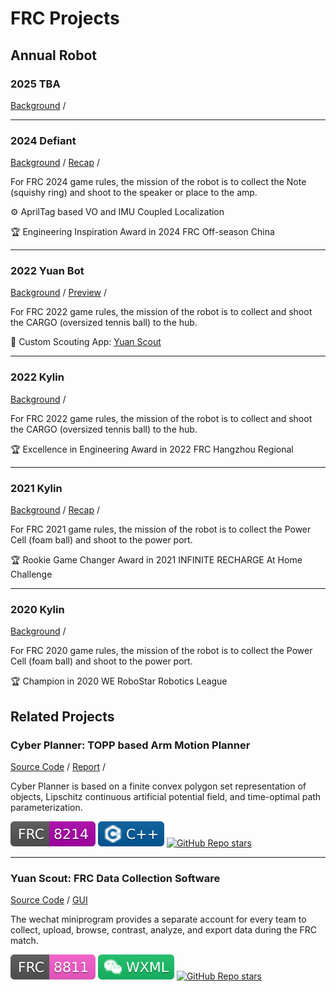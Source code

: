 # FRC Projects

## Annual Robot

### 2025 TBA

[Background](https://www.youtube.com/watch?v=YWbxcjlY9JY) /

---

### 2024 Defiant

<RightImg src="/img/projects/frc/2024.png" width="30%" />

[Background](https://www.youtube.com/watch?v=9keeDyFxzY4) /
[Recap](https://www.bilibili.com/video/BV1pbWCejEUi) /

For FRC 2024 game rules, the mission of the robot is to collect the Note (squishy ring) and shoot to the speaker or place to the amp.

:gear: AprilTag based VO and IMU Coupled Localization

:trophy: Engineering Inspiration Award in 2024 FRC Off-season China

---

### 2022 Yuan Bot

<RightImg src="/img/projects/frc/2023.png" width="30%" />

[Background](https://www.youtube.com/watch?v=LgniEjI9cCM) /
[Preview](https://www.bilibili.com/video/BV1RW4y1M72Y) /

For FRC 2022 game rules, the mission of the robot is to collect and shoot the CARGO (oversized tennis ball) to the hub.

:dart: Custom Scouting App: [Yuan Scout](#yuan-scout)

---

### 2022 Kylin

<RightImg src="/img/projects/frc/2022.png" width="30%" />

[Background](https://www.youtube.com/watch?v=LgniEjI9cCM) /

For FRC 2022 game rules, the mission of the robot is to collect and shoot the CARGO (oversized tennis ball) to the hub.

:trophy: Excellence in Engineering Award in 2022 FRC Hangzhou Regional

---

### 2021 Kylin

<RightImg src="/img/projects/frc/2021.png" width="30%" />

[Background](https://www.youtube.com/watch?v=I77Dz9pfds4) /
[Recap](https://www.bilibili.com/video/BV1WQ4y1z7DM/) /

For FRC 2021 game rules, the mission of the robot is to collect the Power Cell (foam ball) and shoot to the power port.

:trophy: Rookie Game Changer Award in 2021 INFINITE RECHARGE At Home Challenge

---

### 2020 Kylin

<RightImg src="/img/projects/frc/2020.png" width="30%" />

[Background](https://www.youtube.com/watch?v=gmiYWTmFRVE) /

For FRC 2020 game rules, the mission of the robot is to collect the Power Cell (foam ball) and shoot to the power port.

:trophy: Champion in 2020 WE RoboStar Robotics League

## Related Projects

### Cyber Planner: TOPP based Arm Motion Planner

<RightImg src="/img/projects/frc/2025-cp.png" width="30%" />

[Source Code]() /
[Report]() /

Cyber Planner is based on a finite convex polygon set representation of objects, Lipschitz continuous artificial potential field, and time-optimal path parameterization.

<Badges>
    <img src="/img/tags/frc-8214.svg">
    <img src="/img/tags/cpp.svg">
    <a href="https://github.com/frcnextinnovation/cyber-planner-2025"><img alt="GitHub Repo stars" src="https://img.shields.io/github/stars/frcnextinnovation/cyber-planner-2025"></a>
</Badges>

---

### Yuan Scout: FRC Data Collection Software

<RightImg src="/img/projects/frc/2022-ys.png" width="30%" />

[Source Code](https://github.com/frc8811/FRC_SCOUTING) /
[GUI](/img/projects/frc/2022-ys-gui.png)

The wechat miniprogram provides a separate account for every team to collect, upload, browse, contrast, analyze, and export data during the FRC match.

<Badges>
    <img src="/img/tags/frc-8811.svg">
    <img src="/img/tags/wxml.svg">
    <a href="https://img.shields.io/github/stars/frc8811/frc_scouting"><img alt="GitHub Repo stars" src="https://img.shields.io/github/stars/frc8811/frc_scouting"></a>
</Badges>
